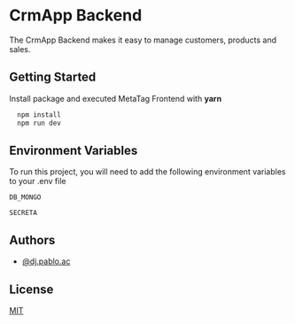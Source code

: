 # CrmApp Backend

The CrmApp Backend makes it easy to manage customers, products and sales.

## Getting Started

Install package and executed MetaTag Frontend with **yarn**

```bash
  npm install
  npm run dev
```

## Environment Variables

To run this project, you will need to add the following environment variables to your .env file

`DB_MONGO`

`SECRETA`

## Authors

- [@dj.pablo.ac](https://gitlab.com/dj.pablo.ac)


## License

[MIT](https://choosealicense.com/licenses/mit/)
